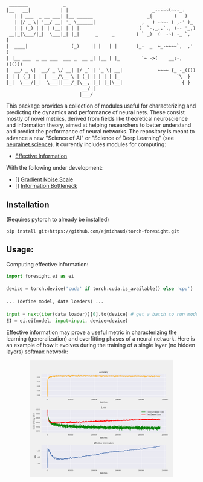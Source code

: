 ```
 _______             _
|__   __|           | |                               _---~~(~~-_.
   | | ___  _ __ ___| |__ ______                    _{        )   )
   | |/ _ \| '__/ __| '_ \______|                 ,   ) -~~- ( ,-' )_
   | | (_) | | | (__| | | |                      (  `-,_..`., )-- '_,)
 __|_|\___/|_|  \___|_| |_|      _     _        ( ` _)  (  -~( -_ `,  }
|  ____|                (_)     | |   | |       (_-  _  ~_-~~~~`,  ,' )
| |__ ___  _ __ ___  ___ _  __ _| |__ | |_        `~ ->(    __;-,((()))
|  __/ _ \| '__/ _ \/ __| |/ _` | '_ \| __|             ~~~~ {_ -_(())
| | | (_) | | |  __/\__ \ | (_| | | | | |_                     `\  }
|_|  \___/|_|  \___||___/_|\__, |_| |_|\__|                      { }
                            __/ |
                           |___/
```

This package provides a collection of modules useful for characterizing and predicting the dynamics and performance of neural nets. These consist mostly of novel metrics, derived from fields like theoretical neuroscience and information theory, aimed at helping researchers to better understand and predict the performance of neural networks. The repository is meant to advance a new "Science of AI" or "Science of Deep Learning" (see [neuralnet.science](neuralnet.science)). It currently includes modules for computing:

* [Effective Information](https://arxiv.org/abs/1907.03902)

With the following under development:
- [] [Gradient Noise Scale](https://openai.com/blog/science-of-ai/)
- [] [Information Bottleneck](https://arxiv.org/abs/1503.02406)


## Installation

(Requires pytorch to already be installed)
```
pip install git+https://github.com/ejmichaud/torch-foresight.git
```

## Usage:

Computing effective information:

```python
import foresight.ei as ei

device = torch.device('cuda' if torch.cuda.is_available() else 'cpu')

... (define model, data loaders) ...

input = next(iter(data_loader))[0].to(device) # get a batch to run model on
EI = ei.ei(model, input=input, device=device)
```

Effective information may prove a useful metric in characterizing the learning (generalization) and overfitting phases of a neural network. Here is an example of how it evolves during the training of a single layer (no hidden layers) softmax network:

<p align="center">
<img width="75%" src="docs/figures/single-layer-softmax-graph.png">
</p>
